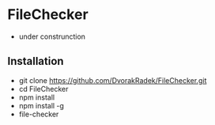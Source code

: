 # FileChecker
- under construnction

## Installation
- git clone https://github.com/DvorakRadek/FileChecker.git
- cd FileChecker
- npm install
- npm install -g
- file-checker